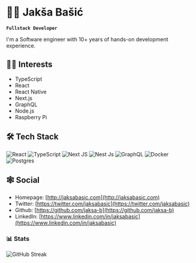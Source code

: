 # 🏄‍♂️ Jakša Bašić

**`Fullstack Developer`**

I'm a Software engineer with 10+ years of hands-on development experience. 

## 🕵️‍♂️ Interests
- TypeScript
- React
- React Native
- Next.js
- GraphQL
- Node.js
- Raspberry Pi

## 🛠 Tech Stack
![React](https://img.shields.io/badge/-ReactJs-61DAFB?logo=react&logoColor=white&style=for-the-badge)
![TypeScript](https://shields.io/badge/TypeScript-3178C6?logo=TypeScript&logoColor=FFF&style=for-the-badge)
![Next JS](https://img.shields.io/badge/Next-black?style=for-the-badge&logo=next.js&logoColor=white)
![Nest Js](https://img.shields.io/badge/-NestJs-ea2845?style=for-the-badge&logo=nestjs&logoColor=white)
![GraphQL](https://img.shields.io/badge/GraphQL-E434AA?style=for-the-badge&logo=graphql&logoColor=white)
![Docker](https://img.shields.io/badge/docker-%230db7ed.svg?style=for-the-badge&logo=docker&logoColor=white)
![Postgres](https://img.shields.io/badge/postgres-%23316192.svg?style=for-the-badge&logo=postgresql&logoColor=white)
  
## 🕸️ Social

- Homepage: [http://jaksabasic.com](http://jaksabasic.com)
- Twitter: [https://twitter.com/jaksabasic](https://twitter.com/jaksabasic)
- Github: [https://github.com/jaksa-b](https://github.com/jaksa-b)
- LinkedIn: [https://www.linkedin.com/in/jaksabasic](https://www.linkedin.com/in/jaksabasic)

### 📊 Stats
![GitHub Streak](https://streak-stats.demolab.com?user=jaksa-b&theme=gruvbox&border_radius=4.5)

<!--
**jaksa-b/jaksa-b** is a ✨ _special_ ✨ repository because its `README.md` (this file) appears on your GitHub profile.

Here are some ideas to get you started:

- 🔭 I’m currently working on ...
- 🌱 I’m currently learning ...
- 👯 I’m looking to collaborate on ...
- 🤔 I’m looking for help with ...
- 💬 Ask me about ...
- 📫 How to reach me: ...
- 😄 Pronouns: ...
- ⚡ Fun fact: ...
-->
